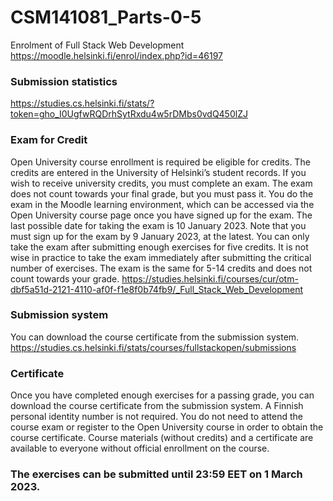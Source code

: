 # CSM141081_Parts-0-5
Enrolment of Full Stack Web Development 
https://moodle.helsinki.fi/enrol/index.php?id=46197

### Submission statistics
https://studies.cs.helsinki.fi/stats/?token=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

### Exam for Credit
Open University course enrollment is required be eligible for credits. The credits are entered in the University of Helsinki’s student records. If you wish to receive university credits, you must complete an exam. The exam does not count towards your final grade, but you must pass it. You do the exam in the Moodle learning environment, which can be accessed via the Open University course page once you have signed up for the exam. The last possible date for taking the exam is 10 January 2023. Note that you must sign up for the exam by 9 January 2023, at the latest. You can only take the exam after submitting enough exercises for five credits. It is not wise in practice to take the exam immediately after submitting the critical number of exercises. The exam is the same for 5-14 credits and does not count towards your grade. https://studies.helsinki.fi/courses/cur/otm-dbf5a51d-2121-4110-af0f-f1e8f0b74fb9/_Full_Stack_Web_Development

### Submission system
You can download the course certificate from the submission system. https://studies.cs.helsinki.fi/stats/courses/fullstackopen/submissions

### Certificate
Once you have completed enough exercises for a passing grade, you can download the course certificate from the submission system. A Finnish personal identity number is not required. You do not need to attend the course exam or register to the Open University course in order to obtain the course certificate. Course materials (without credits) and a certificate are available to everyone without official enrollment on the course.

### The exercises can be submitted until 23:59 EET on 1 March 2023.
